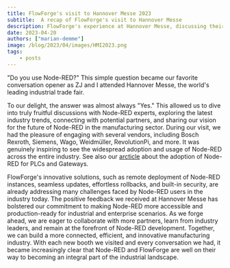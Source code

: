 ```yaml
---
title: FlowForge's visit to Hannover Messe 2023
subtitle:  A recap of FlowForge's visit to Hannover Messe
description: FlowForge's experience at Hannover Messe, discussing their interactions with Node-RED users and vendors.
date: 2023-04-20
authors: ["marian-demme"]
image: /blog/2023/04/images/HMI2023.png
tags:
    - posts
---
```

"Do you use Node-RED?" This simple question became our favorite conversation opener as ZJ and I attended Hannover Messe, the world's leading industrial trade fair. 
<!--more-->
To our delight, the answer was almost always "Yes." This allowed us to dive into truly fruitful discussions with Node-RED experts, exploring the latest industry trends, connecting with potential partners, and sharing our vision for the future of Node-RED in the manufacturing sector. During our visit, we had the pleasure of engaging with several vendors, including Bosch Rexroth, Siemens, Wago, Weidmüller, RevolutionPi, and more. It was genuinely inspiring to see the widespread adoption and usage of Node-RED across the entire industry. See also our [arcticle](https://flowforge.com/blog/2023/03/integration-platform-for-edge-computing/#the-standard-for-edge-computing-and-plcs) about the adoption of Node-RED for PLCs and Gateways.

FlowForge's innovative solutions, such as remote deployment of Node-RED instances, seamless updates, effortless rollbacks, and built-in security, are already addressing many challenges faced by Node-RED users in the industry today. The positive feedback we received at Hannover Messe has bolstered our commitment to making Node-RED more accessible and production-ready for industrial and enterprise scenarios. As we forge ahead, we are eager to collaborate with more partners, learn from industry leaders, and remain at the forefront of Node-RED development. Together, we can build a more connected, efficient, and innovative manufacturing industry. With each new booth we visited and every conversation we had, it became increasingly clear that Node-RED and FlowForge are well on their way to becoming an integral part of the industrial landscape.
